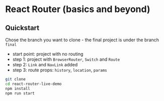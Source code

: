 # React Router (basics and beyond)

## Quickstart

Chose the branch you want to clone - the final project is under the branch `final`
- start point: project with no routing
- step 1: project with `BrowserRouter`, `Switch` and `Route`
- step 2: `Link` and `NavLink` added
- step 3: route props: `history`, `location`, `params`

```bash
git clone
cd react-router-live-demo
npm install
npm run start
```
